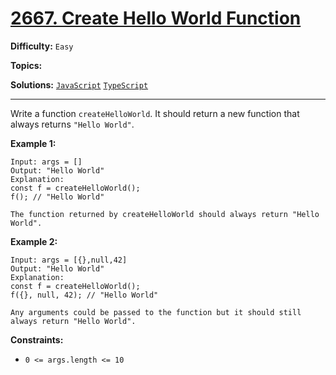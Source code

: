 # [2667. Create Hello World Function](https://leetcode.com/problems/create-hello-world-function/)

**Difficulty:** `Easy`

**Topics:** 

**Solutions:** [`JavaScript`](../../src/javascript/challenges/createHelloWorldFunction.js) [`TypeScript`](../../src/typescript/challenges/problems/createHelloWorldFunction.ts)

---

Write a function `createHelloWorld`. It should return a new function that always returns `"Hello World"`.

**Example 1:**

```
Input: args = []
Output: "Hello World"
Explanation:
const f = createHelloWorld();
f(); // "Hello World"

The function returned by createHelloWorld should always return "Hello World".
```

**Example 2:**

```
Input: args = [{},null,42]
Output: "Hello World"
Explanation:
const f = createHelloWorld();
f({}, null, 42); // "Hello World"

Any arguments could be passed to the function but it should still always return "Hello World".
```

**Constraints:**

* `0 <= args.length <= 10`